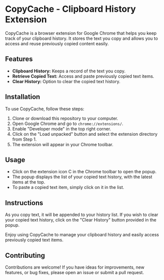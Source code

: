 # CopyCache - Clipboard History Extension

CopyCache is a browser extension for Google Chrome that helps you keep track of your clipboard history. It stores the text you copy and allows you to access and reuse previously copied content easily. 



## Features

- **Clipboard History:** Keeps a record of the text you copy.
- **Retrieve Copied Text:** Access and paste previously copied text items.
- **Clear History:** Option to clear the copied text history.

## Installation

To use CopyCache, follow these steps:

1. Clone or download this repository to your computer.
2. Open Google Chrome and go to `chrome://extensions/`.
3. Enable "Developer mode" in the top right corner.
4. Click on the "Load unpacked" button and select the extension directory from Step 1.
5. The extension will appear in your Chrome toolbar.

## Usage

- Click on the extension icon C in the Chrome toolbar to open the popup.
- The popup displays the list of your copied text history, with the latest items at the top.
- To paste a copied text item, simply click on it in the list.

## Instructions

As you copy text, it will be appended to your history list. If you wish to clear your copied text history, click on the "Clear History" button provided in the popup.

Enjoy using CopyCache to manage your clipboard history and easily access previously copied text items.


## Contributing

Contributions are welcome! If you have ideas for improvements, new features, or bug fixes, please open an issue or submit a pull request. 

